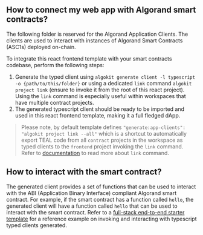 ## How to connect my web app with Algorand smart contracts?

The following folder is reserved for the Algorand Application Clients. The clients are used to interact with instances of Algorand Smart Contracts (ASC1s) deployed on-chain.

To integrate this react frontend template with your smart contracts codebase, perform the following steps:

1. Generate the typed client using `algokit generate client -l typescript -o {path/to/this/folder}` or using a dedicated `link` command `algokit project link` (ensure to invoke it from the root of this react project). Using the `link` command is especially useful within workspaces that have multiple contract projects.
2. The generated typescript client should be ready to be imported and used in this react frontend template, making it a full fledged dApp.

> Please note, by default template defines `"generate:app-clients": "algokit project link --all"` which is a shortcut to automatically export TEAL code from all `contract` projects in the workspace as typed clients to the `frontend` project invoking the `link` command. Refer to [documentation](https://github.com/algorandfoundation/algokit-cli/blob/main/docs/features/project/link.md) to read more about `link` command.

## **How to interact with the smart contract?**

The generated client provides a set of functions that can be used to interact with the ABI (Application Binary Interface) compliant Algorand smart contract. For example, if the smart contract has a function called `hello`, the generated client will have a function called `hello` that can be used to interact with the smart contract. Refer to a [full-stack end-to-end starter template](https://github.com/algorandfoundation/algokit-fullstack-template) for a reference example on invoking and interacting with typescript typed clients generated.
